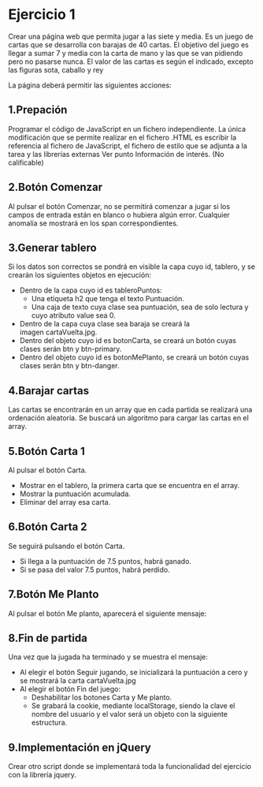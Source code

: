 # Ejercicio 1
Crear una página web que permita jugar a las siete y media. Es un juego de cartas que se desarrolla con barajas de 40 cartas. El objetivo del juego es llegar a sumar 7 y media con la carta de mano y las que se van pidiendo pero no pasarse nunca. El valor de las cartas es según el indicado, excepto las figuras sota, caballo y rey

La página deberá permitir las siguientes acciones:

## 1.Prepación
Programar el código de JavaScript en un fichero independiente. La única modificación que se permite realizar en el fichero .HTML es escribir la referencia al fichero de JavaScript, el fichero de estilo que se adjunta a la tarea y las librerías externas Ver punto Información de interés. (No calificable)

## 2.Botón Comenzar
Al pulsar el botón Comenzar, no se permitirá comenzar a jugar si los campos de entrada están en blanco o hubiera algún error. Cualquier anomalía se mostrará en los span correspondientes.

## 3.Generar tablero
Si los datos son correctos se pondrá en visible la capa cuyo id, tablero, y se crearán los siguientes objetos en ejecución:

- Dentro de la capa cuyo id es tableroPuntos:
    - Una etiqueta h2 que tenga el texto Puntuación.
    - Una caja de texto cuya clase sea puntuación, sea de solo lectura y cuyo atributo value sea 0.
- Dentro de la capa cuya clase sea baraja se creará la imagen cartaVuelta.jpg.
- Dentro del objeto cuyo id es botonCarta, se creará un botón cuyas clases serán btn y btn-primary.
- Dentro del objeto cuyo id es botonMePlanto, se creará un botón cuyas clases serán btn y btn-danger.

## 4.Barajar cartas
Las cartas se encontrarán en un array que en cada partida se realizará una ordenación aleatoria. Se buscará un algoritmo para cargar las cartas en el array.

## 5.Botón Carta 1
Al pulsar el botón Carta.

- Mostrar en el tablero, la primera carta que se encuentra en el array.
- Mostrar la puntuación acumulada.
- Eliminar del array esa carta.

## 6.Botón Carta 2
Se seguirá pulsando el botón Carta.

- Si llega a la puntuación de 7.5 puntos, habrá ganado.
- Si se pasa del valor 7.5 puntos, habrá perdido.

## 7.Botón Me Planto
Al pulsar el botón Me planto, aparecerá el siguiente mensaje:

## 8.Fin de partida
Una vez que la jugada ha terminado y se muestra el mensaje:

- Al elegir el botón Seguir jugando, se inicializará la puntuación a cero y se mostrará la carta cartaVuelta.jpg
- Al elegir el botón Fin del juego:
    - Deshabilitar los botones Carta y Me planto.
    - Se grabará la cookie, mediante localStorage, siendo la clave el nombre del usuario y el valor será un objeto con la siguiente estructura.

## 9.Implementación en jQuery
Crear otro script donde se implementará toda la funcionalidad del ejercicio con la librería jquery.
